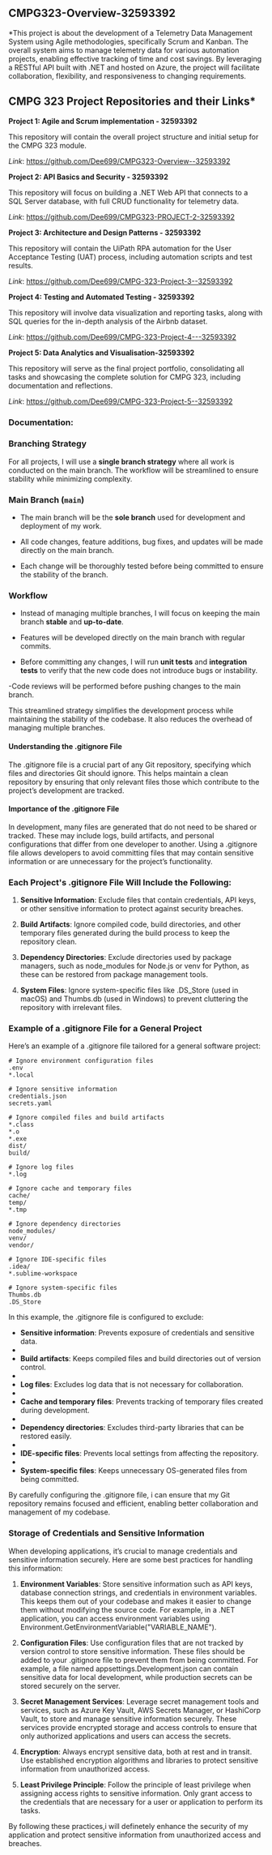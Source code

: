 ## CMPG323-Overview-32593392

*This project is about the development of a Telemetry Data Management System using Agile methodologies, specifically Scrum and Kanban. The overall system aims to manage telemetry data for various automation projects, enabling effective tracking of time and cost savings. By leveraging a RESTful API built with .NET and hosted on Azure, the project will facilitate collaboration, flexibility, and responsiveness to changing requirements.
## CMPG 323 Project Repositories and their Links*

**Project 1: Agile and Scrum implementation - 32593392**

This repository will contain the overall project structure and initial setup for the CMPG 323 module.
  
  *Link*: https://github.com/Dee699/CMPG323-Overview--32593392


**Project 2: API Basics and Security - 32593392**

This repository will focus on building a .NET Web API that connects to a SQL Server database, with full CRUD functionality for telemetry data.

   *Link*: https://github.com/Dee699/CMPG323-PROJECT-2-32593392


**Project 3: Architecture and Design Patterns - 32593392**

This repository will contain the UiPath RPA automation for the User Acceptance Testing (UAT) process, including automation scripts and test results.

   *Link*: https://github.com/Dee699/CMPG-323-Project-3--32593392


**Project 4: Testing and Automated Testing - 32593392**

This repository will involve data visualization and reporting tasks, along with SQL queries for the in-depth analysis of the Airbnb dataset.

   *Link*: https://github.com/Dee699/CMPG-323-Project-4---32593392


**Project 5: Data Analytics and Visualisation-32593392**

  This repository will serve as the final project portfolio, consolidating all tasks and showcasing the complete solution for CMPG 323, including documentation and reflections.

   *Link*: https://github.com/Dee699/CMPG-323-Project-5--32593392

     
### Documentation:
  
### **Branching Strategy**

For all projects, I will use a **single branch strategy** where all work is conducted on the main branch. The workflow will be streamlined to ensure stability while minimizing complexity.

### **Main Branch (`main`)**

- The main branch will be the **sole branch** used for development and deployment of my work.
 
- All code changes, feature additions, bug fixes, and updates will be made directly on the main branch.

- Each change will be thoroughly tested before being committed to ensure the stability of the branch.
  
### **Workflow**

- Instead of managing multiple branches, I will focus on keeping the main branch **stable** and **up-to-date**.

- Features will be developed directly on the main branch with regular commits.

- Before committing any changes, I will run **unit tests** and **integration tests** to verify that the new code does not introduce bugs or instability.

 -Code reviews will be performed before pushing changes to the main branch.

This streamlined strategy simplifies the development process while maintaining the stability of the codebase. It also reduces the overhead of managing multiple branches.


#### Understanding the .gitignore File

The .gitignore file is a crucial part of any Git repository, specifying which files and directories Git should ignore. This helps maintain a clean repository by ensuring that only relevant files those which contribute to the project’s development are tracked.

#### Importance of the .gitignore File

In development, many files are generated that do not need to be shared or tracked. These may include logs, build artifacts, and personal configurations that differ from one developer to another. Using a .gitignore file allows developers to avoid committing files that may contain sensitive information or are unnecessary for the project’s functionality.

### Each Project's .gitignore File Will Include the Following:

1. **Sensitive Information**: Exclude files that contain credentials, API keys, or other sensitive information to protect against security breaches.
  
2. **Build Artifacts**: Ignore compiled code, build directories, and other temporary files generated during the build process to keep the repository clean.

3. **Dependency Directories**: Exclude directories used by package managers, such as node_modules for Node.js or venv for Python, as these can be restored from package management tools.

4. **System Files**: Ignore system-specific files like .DS_Store (used in macOS) and Thumbs.db (used in Windows) to prevent cluttering the repository with irrelevant files.

### Example of a .gitignore File for a General Project

Here’s an example of a .gitignore file tailored for a general software project:


```plaintext
# Ignore environment configuration files
.env
*.local

# Ignore sensitive information
credentials.json
secrets.yaml

# Ignore compiled files and build artifacts
*.class
*.o
*.exe
dist/
build/

# Ignore log files
*.log

# Ignore cache and temporary files
cache/
temp/
*.tmp

# Ignore dependency directories
node_modules/
venv/
vendor/

# Ignore IDE-specific files
.idea/
*.sublime-workspace

# Ignore system-specific files
Thumbs.db
.DS_Store
```


In this example, the .gitignore file is configured to exclude:

- **Sensitive information**: Prevents exposure of credentials and sensitive data.
- 
- **Build artifacts**: Keeps compiled files and build directories out of version control.
- 
- **Log files**: Excludes log data that is not necessary for collaboration.
- 
- **Cache and temporary files**: Prevents tracking of temporary files created during development.
- 
- **Dependency directories**: Excludes third-party libraries that can be restored easily.
- 
- **IDE-specific files**: Prevents local settings from affecting the repository.
- 
- **System-specific files**: Keeps unnecessary OS-generated files from being committed.

By carefully configuring the .gitignore file, i can ensure that my Git repository remains focused and efficient, enabling better collaboration and management of my codebase.


### Storage of Credentials and Sensitive Information

When developing applications, it’s crucial to manage credentials and sensitive information securely. Here are some best practices for handling this information:

1. **Environment Variables**: Store sensitive information such as API keys, database connection strings, and credentials in environment variables. This keeps them out of your codebase and makes it easier to change them without modifying the source code. For example, in a .NET application, you can access environment variables using Environment.GetEnvironmentVariable("VARIABLE_NAME").

2. **Configuration Files**: Use configuration files that are not tracked by version control to store sensitive information. These files should be added to your .gitignore file to prevent them from being committed. For example, a file named appsettings.Development.json can contain sensitive data for local development, while production secrets can be stored securely on the server.

3. **Secret Management Services**: Leverage secret management tools and services, such as Azure Key Vault, AWS Secrets Manager, or HashiCorp Vault, to store and manage sensitive information securely. These services provide encrypted storage and access controls to ensure that only authorized applications and users can access the secrets.

4. **Encryption**: Always encrypt sensitive data, both at rest and in transit. Use established encryption algorithms and libraries to protect sensitive information from unauthorized access.

5. **Least Privilege Principle**: Follow the principle of least privilege when assigning access rights to sensitive information. Only grant access to the credentials that are necessary for a user or application to perform its tasks.

By following these practices,i will definetely enhance the security of my application and protect sensitive information from unauthorized access and breaches.


